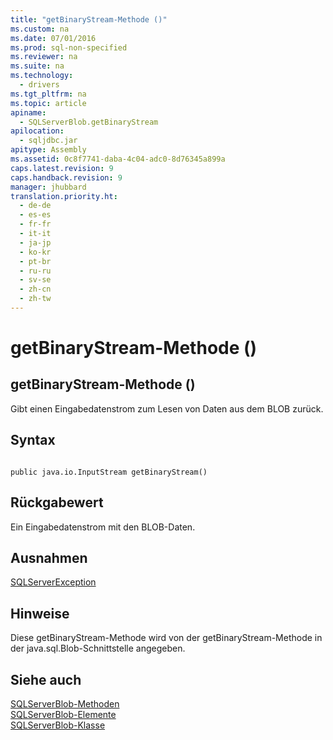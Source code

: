 ```yaml
---
title: "getBinaryStream-Methode ()"
ms.custom: na
ms.date: 07/01/2016
ms.prod: sql-non-specified
ms.reviewer: na
ms.suite: na
ms.technology: 
  - drivers
ms.tgt_pltfrm: na
ms.topic: article
apiname: 
  - SQLServerBlob.getBinaryStream
apilocation: 
  - sqljdbc.jar
apitype: Assembly
ms.assetid: 0c8f7741-daba-4c04-adc0-8d76345a899a
caps.latest.revision: 9
caps.handback.revision: 9
manager: jhubbard
translation.priority.ht: 
  - de-de
  - es-es
  - fr-fr
  - it-it
  - ja-jp
  - ko-kr
  - pt-br
  - ru-ru
  - sv-se
  - zh-cn
  - zh-tw
---
```

# getBinaryStream-Methode ()
    
## getBinaryStream\-Methode \(\)  
 Gibt einen Eingabedatenstrom zum Lesen von Daten aus dem BLOB zurück.  
  
## Syntax  
  
```  
  
public java.io.InputStream getBinaryStream()  
```  
  
## Rückgabewert  
 Ein Eingabedatenstrom mit den BLOB\-Daten.  
  
## Ausnahmen  
 [SQLServerException](../content/SQLServerException-Class.md)  
  
## Hinweise  
 Diese getBinaryStream\-Methode wird von der getBinaryStream\-Methode in der java.sql.Blob\-Schnittstelle angegeben.  
  
## Siehe auch  
 [SQLServerBlob-Methoden](../content/SQLServerBlob-Methods.md)   
 [SQLServerBlob-Elemente](../content/SQLServerBlob-Members.md)   
 [SQLServerBlob-Klasse](../content/SQLServerBlob-Class.md)  
  
  